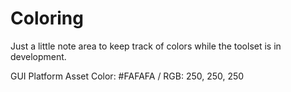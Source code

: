 # Coloring
Just a little note area to keep track of colors while the toolset is in development.

GUI Platform Asset Color: #FAFAFA / RGB: 250, 250, 250
